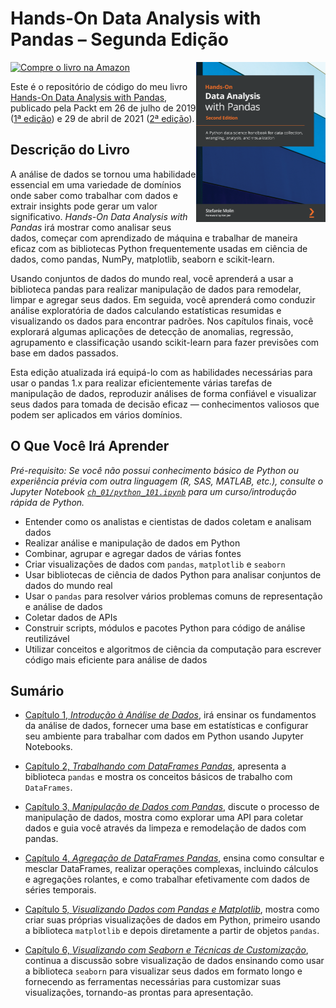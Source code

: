# Hands-On Data Analysis with Pandas – Segunda Edição
[![Compre o livro na Amazon](https://img.shields.io/badge/Amazon-compra-orange?logo=amazon&logoColor=orange)](https://www.amazon.com.br/Hands-Data-Analysis-Pandas-visualization/dp/1800563450)
<a href="https://www.amazon.com.br/Hands-Data-Analysis-Pandas-visualization/dp/1800563450"><img src="_img/cover.PNG" alt="Hands-On Data Analysis with Pandas" height="256px" align="right"></a>

Este é o repositório de código do meu livro [Hands-On Data Analysis with Pandas](https://www.amazon.com.br/Hands-Data-Analysis-Pandas-visualization/dp/1800563450), publicado pela Packt em 26 de julho de 2019 ([1ª edição](https://www.amazon.com.br/Hands-Data-Analysis-Pandas-visualization/dp/1789615321)) e 29 de abril de 2021 ([2ª edição](https://www.amazon.com.br/Hands-Data-Analysis-Pandas-visualization/dp/1800563450)).

## Descrição do Livro
A análise de dados se tornou uma habilidade essencial em uma variedade de domínios onde saber como trabalhar com dados e extrair insights pode gerar um valor significativo. *Hands-On Data Analysis with Pandas* irá mostrar como analisar seus dados, começar com aprendizado de máquina e trabalhar de maneira eficaz com as bibliotecas Python frequentemente usadas em ciência de dados, como pandas, NumPy, matplotlib, seaborn e scikit-learn.

Usando conjuntos de dados do mundo real, você aprenderá a usar a biblioteca pandas para realizar manipulação de dados para remodelar, limpar e agregar seus dados. Em seguida, você aprenderá como conduzir análise exploratória de dados calculando estatísticas resumidas e visualizando os dados para encontrar padrões. Nos capítulos finais, você explorará algumas aplicações de detecção de anomalias, regressão, agrupamento e classificação usando scikit-learn para fazer previsões com base em dados passados.

Esta edição atualizada irá equipá-lo com as habilidades necessárias para usar o pandas 1.x para realizar eficientemente várias tarefas de manipulação de dados, reproduzir análises de forma confiável e visualizar seus dados para tomada de decisão eficaz — conhecimentos valiosos que podem ser aplicados em vários domínios.

## O Que Você Irá Aprender
*Pré-requisito: Se você não possui conhecimento básico de Python ou experiência prévia com outra linguagem (R, SAS, MATLAB, etc.), consulte o Jupyter Notebook [`ch_01/python_101.ipynb`](./ch_01/python_101.ipynb) para um curso/introdução rápida de Python.*

- Entender como os analistas e cientistas de dados coletam e analisam dados
- Realizar análise e manipulação de dados em Python
- Combinar, agrupar e agregar dados de várias fontes
- Criar visualizações de dados com `pandas`, `matplotlib` e `seaborn`
- Usar bibliotecas de ciência de dados Python para analisar conjuntos de dados do mundo real
- Usar o `pandas` para resolver vários problemas comuns de representação e análise de dados
- Coletar dados de APIs
- Construir scripts, módulos e pacotes Python para código de análise reutilizável
- Utilizar conceitos e algoritmos de ciência da computação para escrever código mais eficiente para análise de dados

## Sumário
- [Capítulo 1, *Introdução à Análise de Dados*](./ch_01), irá ensinar os fundamentos da análise de dados, fornecer uma base em estatísticas e configurar seu ambiente para trabalhar com dados em Python usando Jupyter Notebooks.

- [Capítulo 2, *Trabalhando com DataFrames Pandas*](./ch_02), apresenta a biblioteca `pandas` e mostra os conceitos básicos de trabalho com `DataFrames`.

- [Capítulo 3, *Manipulação de Dados com Pandas*](./ch_03), discute o processo de manipulação de dados, mostra como explorar uma API para coletar dados e guia você através da limpeza e remodelação de dados com pandas.

- [Capítulo 4, *Agregação de DataFrames Pandas*](./ch_04), ensina como consultar e mesclar DataFrames, realizar operações complexas, incluindo cálculos e agregações rolantes, e como trabalhar efetivamente com dados de séries temporais.

- [Capítulo 5, *Visualizando Dados com Pandas e Matplotlib*](./ch_05), mostra como criar suas próprias visualizações de dados em Python, primeiro usando a biblioteca `matplotlib` e depois diretamente a partir de objetos `pandas`.

- [Capítulo 6, *Visualizando com Seaborn e Técnicas de Customização*](./ch_06), continua a discussão sobre visualização de dados ensinando como usar a biblioteca `seaborn` para visualizar seus dados em formato longo e fornecendo as ferramentas necessárias para customizar suas visualizações, tornando-as prontas para apresentação.